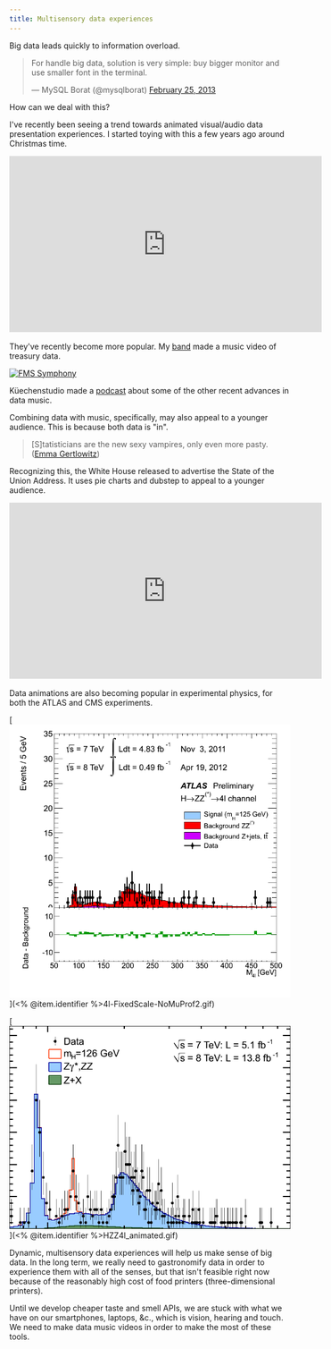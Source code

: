 ```yaml
---
title: Multisensory data experiences
---
```

Big data leads quickly to information overload.

<blockquote class="twitter-tweet"><p>For handle big data, solution is very simple: buy bigger monitor and use smaller font in the terminal.</p>&mdash; MySQL Borat (@mysqlborat) <a href="https://twitter.com/mysqlborat/status/306078371182428161">February 25, 2013</a></blockquote>
<script async src="//platform.twitter.com/widgets.js" charset="utf-8"></script>

How can we deal with this?

I've recently been seeing a trend towards animated visual/audio data presentation
experiences. I started toying with this a few years ago around Christmas time.

<iframe width="560" height="315" src="http://www.youtube.com/embed/rLZDvXPIDa0" frameborder="0" allowfullscreen></iframe>

They've recently become more popular. My [band](http://csvsoundsystem.com)
made a music video of treasury data.

[<img alt="FMS Symphony" src="<% @item.identifier %>fms.png" class="wide" />](http://fms.csvsoundsystem.com)

Küechenstudio made a [podcast](http://www.kuechenstud.io/datenschau/podcast/ds008/)
about some of the other recent advances in data music.

Combining data with music, specifically, may also appeal to a younger audience.
This is because both data is "in".

> [S]tatisticians are the new sexy vampires, only even more pasty.
> ([Emma Gertlowitz](http://www.newyorker.com/humor/2012/11/19/121119sh_shouts_rudnick))

Recognizing this, the White House released to advertise the State of the
Union Address. It uses pie charts and dubstep to appeal to a younger audience.

<iframe width="560" height="315" src="http://www.youtube.com/embed/i85haOoK5os" frameborder="0" allowfullscreen></iframe>

Data animations are also becoming popular in experimental physics, for both the
ATLAS and CMS experiments.

<!-- https://twiki.cern.ch/twiki/pub/AtlasPublic/HiggsPublicResults//4l-FixedScale-NoMuProf2.gif -->
[![ATLAS](4l-FixedScale-NoMuProf2-preview.png)](<% @item.identifier %>4l-FixedScale-NoMuProf2.gif)

<!-- https://twiki.cern.ch/twiki/pub/CMSPublic/Hig13002TWiki/HZZ4l_animated.gif -->
[![CMS](HZZ4l_animated-preview.png)](<% @item.identifier %>HZZ4l_animated.gif)

Dynamic, multisensory data experiences will help us make sense of big data.
In the long term, we really need to gastronomify data in order to experience
them with all of the senses, but that isn't feasible right now because of the
reasonably high cost of food printers (three-dimensional printers).

Until we develop cheaper taste and smell APIs, we are stuck with what we have
on our smartphones, laptops, &c., which is vision, hearing and touch. We need
to make data music videos in order to make the most of these tools.
